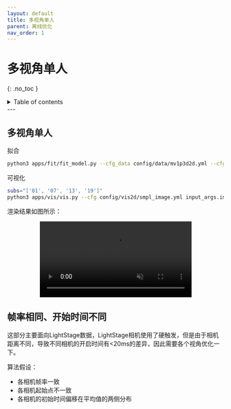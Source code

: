 ```yaml
---
layout: default
title: 多视角单人
parent: 离线优化
nav_order: 1
---
```


# 多视角单人
{: .no_toc }

<details close markdown="block">
  <summary>
    Table of contents
  </summary>
  {: .text-delta }
1. TOC
{:toc}
</details>
---

## 多视角单人
拟合
```bash
python3 apps/fit/fit_model.py --cfg_data config/data/mv1p3d2d.yml --cfg_model config/model/smpl_neutral.yml --cfg_exp config/optimize/mv1p.yml --out ${out} --opt_data k2d ${data}/output/keypoints2d k3d ${data}/output/keypoints3d camera ${data}
```

可视化

```bash
subs="['01', '07', '13', '19']"
python3 apps/vis/vis.py --cfg config/vis2d/smpl_image.yml input_args.images ${data} input_args.subs ${subs} result_args.skel_path ${out}/smpl output_args.out ${out}/mesh input_args.scale 0.5
```

渲染结果如图所示：

<div align="center">
<video width="70%" playsinline="" autoplay="autoplay" loop="loop" preload="" muted=""><source src="../images/fit/mv1p-smpl.mp4" type="video/mp4">
</video>
</div>

## 帧率相同、开始时间不同

这部分主要面向LightStage数据，LightStage相机使用了硬触发，但是由于相机距离不同，导致不同相机的开启时间有<20ms的差异，因此需要各个视角优化一下。

算法假设：
- 各相机帧率一致
- 各相机起始点不一致
- 各相机的初始时间偏移在平均值的两侧分布


